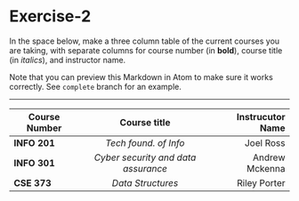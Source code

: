 # Exercise-2
In the space below, make a three column table of the current courses you are taking, with separate columns for course number (in **bold**), course title (in _italics_), and instructor name.

Note that you can preview this Markdown in Atom to make sure it works correctly. See `complete` branch for an example.

---

| Course Number | Course title                           | Instrucutor Name|
| ------------- |:--------------------------------------:| ---------------:|
| **INFO 201**  | _Tech found. of Info_                    | Joel Ross       |
| **INFO 301**  | _Cyber security and data assurance_      | Andrew Mckenna  |
| **CSE 373**   | _Data Structures_                        | Riley Porter    |
